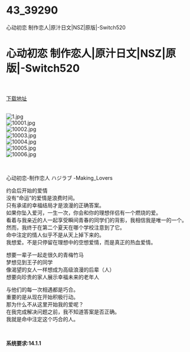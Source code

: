 # 43_39290
心动初恋 制作恋人|原汁日文|NSZ|原版|-Switch520
# 心动初恋 制作恋人|原汁日文|NSZ|原版|-Switch520
 <br/></br>
[下载地址](https://www.switch520.cc/article/39290 "下载地址")
<br/></br>

<p><img title="1.jpg" src="https://www.switch520.cc/muke_img/2022_07_28_9930b38bb6e1c.jpg" alt="1.jpg"><br>
<img title="10001.jpg" src="https://www.switch520.cc/muke_img/2022_07_28_290ebd4975544.jpg" alt="10001.jpg"><br>
<img title="10002.jpg" src="https://www.switch520.cc/muke_img/2022_07_28_770fe5343f18b.jpg" alt="10002.jpg"><br>
<img title="10003.jpg" src="https://www.switch520.cc/muke_img/2022_07_28_b49733ebc480e.jpg" alt="10003.jpg"><br>
<img title="10004.jpg" src="https://www.switch520.cc/muke_img/2022_07_28_f570b5d53457c.jpg" alt="10004.jpg"><br>
<img title="10005.jpg" src="https://www.switch520.cc/muke_img/2022_07_28_1da1423cccc4b.jpg" alt="10005.jpg"><br>
<img title="10006.jpg" src="https://www.switch520.cc/muke_img/2022_07_28_abcf84cd186d8.jpg" alt="10006.jpg"></p>
<p>&nbsp;</p>
<p>心动初恋-制作恋人 ハジラブ -Making_Lovers</p>
<p>约会后开始的爱情<br>
没有“命运”的爱情是浪费时间。<br>
只有承诺的幸福结局才是浪漫的正确答案。<br>
如果你坠入爱河，一生一次，你会和你的理想伴侣有一个燃烧的爱。<br>
看着与我亲近的人一起享受瞬间青春的同学们的背影，我相信我是唯一的一个。<br>
然而，我终于在第二个夏天在哪个学校注意到了它。<br>
命中注定的情人似乎不是从天上掉下来的。<br>
我想爱。不是只停留在理想中的空想爱情，而是真正的热血爱情。</p>
<p>想要一辈子一起走很久的青梅竹马<br>
梦想见到王子的同学<br>
像渴望的女人一样想成为高级浪漫的后辈（人）<br>
想要向珍贵的家人展示幸福未来的老年人</p>
<p>与他们的每一次相遇都是巧合。<br>
重要的是从现在开始积极行动。<br>
那为什么不从这里开始我的爱呢？<br>
在我完成解决问题之前，我不知道答案是否正确。<br>
我就是命中注定这个巧合的人。</p>
<p>&nbsp;</p>
<p><strong>系统要求:14.1.1</strong></p>


